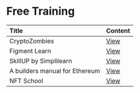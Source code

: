 # Free Training

| Title | Content |
| :-- | --- |
| CryptoZombies | <a href="https://cryptozombies.io/">View</a> |
| Figment Learn | <a href ="https://learn.figment.io/">View</a>|
| SkillUP by Simplilearn  | <a href ="https://www.simplilearn.com/learn-blockchain-basics-skillup?utm_source=frs&utm_medium=skillup-home-banner&utm_campaign=frs-skillup-home-promotion">View</a>|
| A builders manual for Ethereum | <a href="https://ethereum.org/en/developers/">View</a> |
| NFT School | <a href="https://nftschool.dev/">View</a> |
